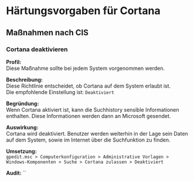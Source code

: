 # Härtungsvorgaben für Cortana

## Maßnahmen nach CIS
### Cortana deaktivieren
**Profil:**</br>
Diese Maßnahme sollte bei jedem System vorgenommen werden.

**Beschreibung:**</br>
Diese Richtlinie entscheidet, ob Cortana auf dem System erlaubt ist.</br>
Die empfohlende Einstellung ist: `Deaktiviert`

**Begründung:**</br>
Wenn Cortana aktiviert ist, kann die Suchhistory sensible Informationen enthalten. Diese Informationen werden dann 
an Microsoft gesendet.

**Auswirkung:**</br>
Cortana wird deaktiviert. Benutzer werden weiterhin in der Lage sein Daten auf dem System, sowie im Internet über die 
Suchfunktion zu finden.

**Umsetzung:**</br>
`gpedit.msc > Computerkonfiguration > Administrative Vorlagen > Windows-Komponenten > Suche > Cortana zulassen > Deaktiviert`

**Audit:**
``
